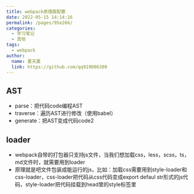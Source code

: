 ```yaml
---
title: webpack原理跟配置
date: 2022-05-15 14:14:16
permalink: /pages/95e266/
categories: 
  - 学习笔记
  - 其他
tags: 
  - webpack
author: 
  name: 夏天夏
  link: https://github.com/qq919006380
---
```

## AST

- parse：把代码code编程AST
- traverse：遍历AST进行修改（使用babel）
- generate：把AST变成代码code2

## loader

- webpack自带的打包器只支持js文件，当我们想加载css，less，scss，ts，md文件时，就需要用到loader
- 原理就是吧文件包装成能运行的js，比如：加载css需要用到style-loader和css-loader，css-loader把代码从css代码变成export defaul str形式的js代码，style-loader把代码挂载到head里的style标签里
